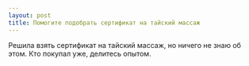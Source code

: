 ```yaml
---
layout: post 
title: Помогите подобрать сертификат на тайский массаж 
--- 
```

Решила взять сертификат на тайский массаж, но ничего не знаю об этом. Кто покупал уже, делитесь опытом.
